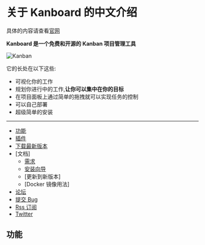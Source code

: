 # 关于 Kanboard 的中文介绍

具体的内容请查看[官网](https://kanboard.org/)

**Kanboard 是一个免费和开源的 Kanban 项目管理工具**

![Kanban](https://kanboard.org/assets/img/board.png)

它的长处在以下这些:

- 可视化你的工作
- 规划你进行中的工作,**让你可以集中在你的目标**
- 在项目面板上通过简单的拖拽就可以实现任务的控制
- 可以自己部署
- 超级简单的安装

---

* [功能](README_CN.md#功能)
* [插件]()
* [下载最新版本]()
* [文档]
    * [需求]()
    * [安装向导]()
    * [更新到新版本]
    * [Docker 镜像用法]
* [论坛]()
* [提交 Bug]()
* [Rss 订阅]()
* [Twitter]()

## 功能
